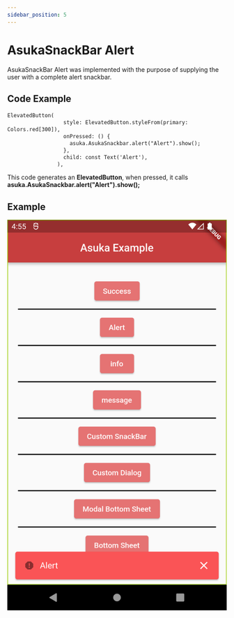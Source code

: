 ```yaml
---
sidebar_position: 5
---
```


# AsukaSnackBar Alert

AsukaSnackBar Alert was implemented with the purpose of supplying the user with a complete alert snackbar.

## Code Example

```
ElevatedButton(
                  style: ElevatedButton.styleFrom(primary: Colors.red[300]),
                  onPressed: () {
                    asuka.AsukaSnackbar.alert("Alert").show();
                  },
                  child: const Text('Alert'),
                ),
```

This code generates an **ElevatedButton**, when pressed, it calls **asuka.AsukaSnackbar.alert("Alert").show();**

## Example

![alert](.\assets\img\alert.png)

